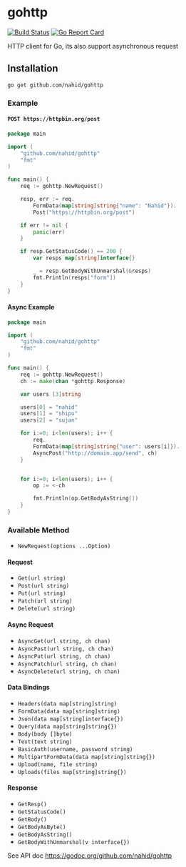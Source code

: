 # gohttp

[![Build Status](https://travis-ci.org/nahid/gohttp.svg?branch=master)](https://travis-ci.org/nahid/gohttp)
[![Go Report Card](https://goreportcard.com/badge/github.com/nahid/gohttp)](https://goreportcard.com/report/github.com/nahid/gohttp)

HTTP client for Go, its also support asynchronous request

## Installation

```
go get github.com/nahid/gohttp
```

### Example

#### `POST https://httpbin.org/post`

```go
package main

import (
	"github.com/nahid/gohttp"
	"fmt"
)

func main() {
	req := gohttp.NewRequest()

	resp, err := req.
		FormData(map[string]string{"name": "Nahid"}).
		Post("https://httpbin.org/post")

	if err != nil {
		panic(err)
	}

	if resp.GetStatusCode() == 200 {
		var resps map[string]interface{}

		_ = resp.GetBodyWithUnmarshal(&resps)
		fmt.Println(resps["form"])
	}
}
```

#### Async Example

```go
package main

import (
	"github.com/nahid/gohttp"
	"fmt"
)

func main() {
	req := gohttp.NewRequest()
	ch := make(chan *gohttp.Response)

	var users [3]string

	users[0] = "nahid"
	users[1] = "shipu"
	users[2] = "sujan"

	for i:=0; i<len(users); i++ {
		req.
		FormData(map[string]string{"user": users[i]}).
		AsyncPost("http://domain.app/send", ch)
	}


	for i:=0; i<len(users); i++ {
		op := <-ch

		fmt.Println(op.GetBodyAsString())
	}
}
```

### Available Method

- `NewRequest(options ...Option)`

#### Request

- `Get(url string)`
- `Post(url string)`
- `Put(url string)`
- `Patch(url string)`
- `Delete(url string)`

#### Async Request

- `AsyncGet(url string, ch chan)`
- `AsyncPost(url string, ch chan)`
- `AsyncPut(url string, ch chan)`
- `AsyncPatch(url string, ch chan)`
- `AsyncDelete(url string, ch chan)`

#### Data Bindings

- `Headers(data map[string]string)`
- `FormData(data map[string]string)`
- `Json(data map[string]interface{})`
- `Query(data map[string]string{})`
- `Body(body []byte)`
- `Text(text string)`
- `BasicAuth(username, password string)`
- `MultipartFormData(data map[string]string{})`
- `Upload(name, file string)`
- `Uploads(files map[string]string{})`


#### Response

- `GetResp()`
- `GetStatusCode()`
- `GetBody()`
- `GetBodyAsByte()`
- `GetBodyAsString()`
- `GetBodyWithUnmarshal(v interface{})`

See API doc https://godoc.org/github.com/nahid/gohttp